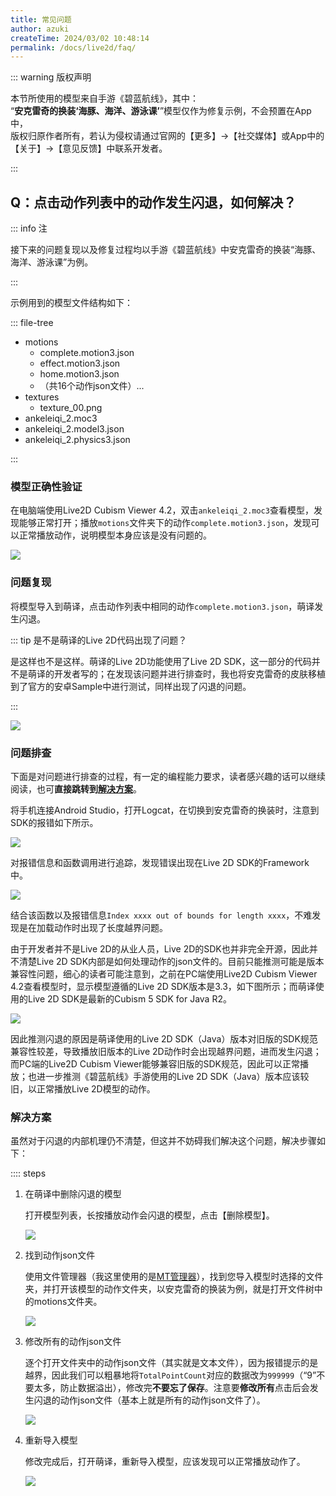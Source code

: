 ```yaml
---
title: 常见问题
author: azuki
createTime: 2024/03/02 10:48:14
permalink: /docs/live2d/faq/
---
```


::: warning 版权声明

本节所使用的模型来自手游《碧蓝航线》，其中：  
“**安克雷奇的换装‘海豚、海洋、游泳课’**”模型仅作为修复示例，不会预置在App中，     
版权归原作者所有，若认为侵权请通过官网的【更多】->【社交媒体】或App中的【关于】->【意见反馈】中联系开发者。

:::

## Q：点击动作列表中的动作发生闪退，如何解决？

::: info 注

接下来的问题复现以及修复过程均以手游《碧蓝航线》中安克雷奇的换装“海豚、海洋、游泳课”为例。

:::

示例用到的模型文件结构如下：

::: file-tree

- motions
  - complete.motion3.json
  - effect.motion3.json
  - home.motion3.json
  - （共16个动作json文件）...
- textures
  - texture_00.png
- ankeleiqi_2.moc3
- ankeleiqi_2.model3.json
- ankeleiqi_2.physics3.json

:::

### 模型正确性验证

在电脑端使用Live2D Cubism Viewer 4.2，双击`ankeleiqi_2.moc3`查看模型，发现能够正常打开；播放`motions`文件夹下的动作`complete.motion3.json`，发现可以正常播放动作，说明模型本身应该是没有问题的。

<img src="https://img.moetranslate.top/faq_pc.png"/>

### 问题复现

将模型导入到萌译，点击动作列表中相同的动作`complete.motion3.json`，萌译发生闪退。

::: tip 是不是萌译的Live 2D代码出现了问题？

是这样也不是这样。萌译的Live 2D功能使用了Live 2D SDK，这一部分的代码并不是萌译的开发者写的；在发现该问题并进行排查时，我也将安克雷奇的皮肤移植到了官方的安卓Sample中进行测试，同样出现了闪退的问题。

:::

<img src="https://img.moetranslate.top/faq_exit.jpg"/>

### 问题排查

下面是对问题进行排查的过程，有一定的编程能力要求，读者感兴趣的话可以继续阅读，也可**直接跳转到[解决方案](/docs/live2d/faq/#解决方案)**。

将手机连接Android Studio，打开Logcat，在切换到安克雷奇的换装时，注意到SDK的报错如下所示。

<img src="https://img.moetranslate.top/faq_log.png"/>

对报错信息和函数调用进行追踪，发现错误出现在Live 2D SDK的Framework中。

<img src="https://img.moetranslate.top/faq_framework.png"/>

结合该函数以及报错信息`Index xxxx out of bounds for length xxxx`，不难发现是在加载动作时出现了长度越界问题。

由于开发者并不是Live 2D的从业人员，Live 2D的SDK也并非完全开源，因此并不清楚Live 2D SDK内部是如何处理动作的json文件的。目前只能推测可能是版本兼容性问题，细心的读者可能注意到，之前在PC端使用Live2D Cubism Viewer 4.2查看模型时，显示模型遵循的Live 2D SDK版本是3.3，如下图所示；而萌译使用的Live 2D SDK是最新的Cubism 5 SDK for Java R2。

<img src="https://img.moetranslate.top/faq_version.png"/>

因此推测闪退的原因是萌译使用的Live 2D SDK（Java）版本对旧版的SDK规范兼容性较差，导致播放旧版本的Live 2D动作时会出现越界问题，进而发生闪退；而PC端的Live2D Cubism Viewer能够兼容旧版的SDK规范，因此可以正常播放；也进一步推测《碧蓝航线》手游使用的Live 2D SDK（Java）版本应该较旧，以正常播放Live 2D模型的动作。

### 解决方案

虽然对于闪退的内部机理仍不清楚，但这并不妨碍我们解决这个问题，解决步骤如下：

:::: steps

1. 在萌译中删除闪退的模型
   
   打开模型列表，长按播放动作会闪退的模型，点击【删除模型】。

   <img src="https://img.moetranslate.top/faq_delete.jpg"/>

2. 找到动作json文件

   使用文件管理器（我这里使用的是[MT管理器](https://mt2.cn/)），找到您导入模型时选择的文件夹，并打开该模型的动作文件夹，以安克雷奇的换装为例，就是打开文件树中的motions文件夹。

   <img src="https://img.moetranslate.top/faq_find.jpg"/>

3. 修改所有的动作json文件

   逐个打开文件夹中的动作json文件（其实就是文本文件），因为报错提示的是越界，因此我们可以粗暴地将`TotalPointCount`对应的数据改为`999999`（“9”不要太多，防止数据溢出），修改完**不要忘了保存**。注意要**修改所有**点击后会发生闪退的动作json文件（基本上就是所有的动作json文件了）。

   <img src="https://img.moetranslate.top/faq_json.jpg"/>

4. 重新导入模型

   修改完成后，打开萌译，重新导入模型，应该发现可以正常播放动作了。

   <img src="https://img.moetranslate.top/faq_fix.jpg"/>

   